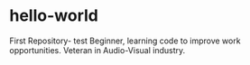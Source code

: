 # hello-world
First Repository- test
Beginner, learning code to improve work opportunities. Veteran in Audio-Visual industry.
